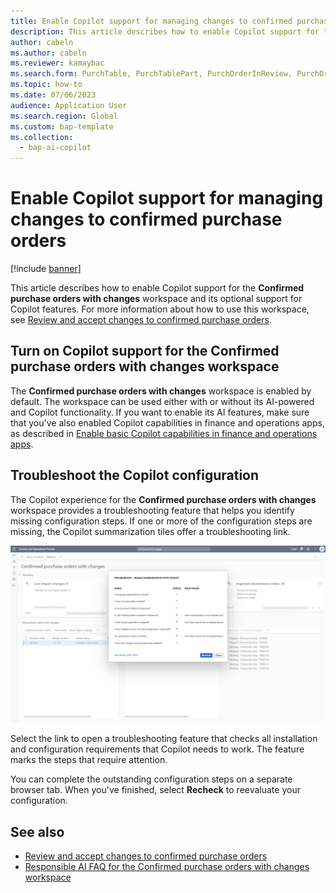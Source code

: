 ```yaml
---
title: Enable Copilot support for managing changes to confirmed purchase orders
description: This article describes how to enable Copilot support for the Confirmed purchase orders with changes workspace, where you can review and accept changes to confirmed purchase orders, based on their downstream impact.
author: cabeln
ms.author: cabeln
ms.reviewer: kamaybac
ms.search.form: PurchTable, PurchTablePart, PurchOrderInReview, PurchOrderApproved, PurchOrderInDraft, PurchOrderAssignedToMe, VendPurchOrderJournalListPage, PurchTableWorkflowDropDialog, VendPurchOrderJournal
ms.topic: how-to
ms.date: 07/06/2023
audience: Application User
ms.search.region: Global
ms.custom: bap-template
ms.collection:
  - bap-ai-copilot
---
```


# Enable Copilot support for managing changes to confirmed purchase orders

[!include [banner](../includes/banner.md)]

This article describes how to enable Copilot support for the **Confirmed purchase orders with changes** workspace and its optional support for Copilot features. For more information about how to use this workspace, see [Review and accept changes to confirmed purchase orders](../../../supply-chain/procurement/purchase-order-changes-after-confirmation.md).

## Turn on Copilot support for the Confirmed purchase orders with changes workspace

The **Confirmed purchase orders with changes** workspace is enabled by default. The workspace can be used either with or without its AI-powered and Copilot functionality. If you want to enable its AI features, make sure that you've also enabled Copilot capabilities in finance and operations apps, as described in [Enable basic Copilot capabilities in finance and operations apps](enable-copilot.md).

## Troubleshoot the Copilot configuration

The Copilot experience for the **Confirmed purchase orders with changes** workspace provides a troubleshooting feature that helps you identify missing configuration steps. If one or more of the configuration steps are missing, the Copilot summarization tiles offer a troubleshooting link.

[<img src="media/po-change-review-trouble-shooting.png" alt="Screenshot of the Confirmed purchase orders with changes workspace." title="Screenshot of the trouble shooter for Copilot configuration." width="720" />](media/po-change-review-trouble-shooting.png#lightbox)

Select the link to open a troubleshooting feature that checks all installation and configuration requirements that Copilot needs to work. The feature marks the steps that require attention.

You can complete the outstanding configuration steps on a separate browser tab. When you've finished, select **Recheck** to reevaluate your configuration.

## See also

- [Review and accept changes to confirmed purchase orders](../../../supply-chain/procurement/purchase-order-changes-after-confirmation.md)
- [Responsible AI FAQ for the Confirmed purchase orders with changes workspace](../../../supply-chain/faq-confirmed-po-changes.md)
